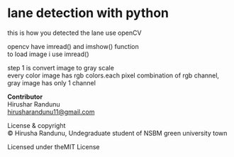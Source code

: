 # lane detection with python 


this is how you detected the lane 
use openCV

opencv have imread() and imshow() function          
to load image i use imread()

step 1 is convert image to gray scale       
every color image has rgb colors.each pixel combination of rgb channel,      
gray image has only 1 channel

**Contributor**         
Hirushar Randunu           
hirusharandunu11@gmail.com

License & copyright         
© Hirusha Randunu, Undegraduate student of NSBM green university town

Licensed under theMIT License